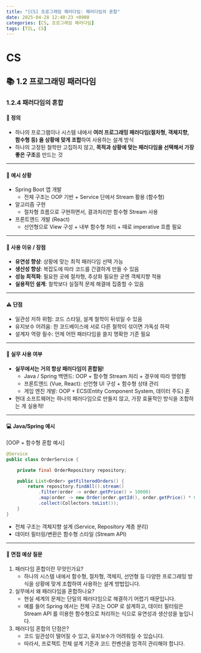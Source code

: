 ```yaml
---
title: "[CS] 프로그래밍 패러다임: 패러다임의 혼합"
date: 2025-04-28 12:40:23 +0900
categories: [CS, 프로그래밍 패러다임]
tags: [TIL, CS]
---
```

# CS
## 📚 1.2 프로그래밍 패러다임

### 1.2.4 패러다임의 혼합

#### 📘 정의
- 하나의 프로그램이나 시스템 내에서 **여러 프로그래밍 패러다임(절차형, 객체지향, 함수형 등) 을 상황에 맞게 조합**하여 사용하는 설계 방식
- 하나의 고정된 철학만 고집하지 않고, **목적과 상황에 맞는 패러다임을 선택해서 가장 좋은 구조**를 만드는 것

---

#### 📌 예시 상황
- Spring Boot 앱 개발
  - 전체 구조는 OOP 기반 + Service 단에서 Stream 활용 (함수형)
- 알고리즘 구현
  - 절차형 흐름으로 구현하면서, 결과처리만 함수형 Stream 사용
- 프론트엔드 개발 (React)
  - 선언형으로 View 구성 + 내부 함수형 처리 + 때로 imperative 흐름 필요

---

#### 🎯 사용 이유 / 장점
- **유연성 향상**: 상황에 맞는 최적 패러다임 선택 가능
- **생산성 향상**: 복잡도에 따라 코드를 간결하게 만들 수 있음
- **성능 최적화**: 필요한 곳에 절차형, 추상화 필요한 곳엔 객체지향 적용
- **실용적인 설계**: 철학보다 실질적 문제 해결에 집중할 수 있음

---

#### ⚠️ 단점
- 일관성 저하 위험: 코드 스타일, 설계 철학이 뒤섞일 수 있음
- 유지보수 어려움: 한 코드베이스에 서로 다른 철학이 섞이면 가독성 하락
- 설계자 역량 필수: 언제 어떤 패러다임을 쓸지 명확한 기준 필요

---

#### 🏢 실무 사용 여부
- **실무에서는 거의 항상 패러다임이 혼합됨!**
  - Java / Spring 백앤드: OOP + 함수형 Stream 처리 + 경우에 따라 명령형
  - 프론트엔드 (Vue, React): 선언형 UI 구성 + 함수형 상태 관리
  - 게임 엔진 개발: OOP + ECS(Entity Component System, 데이터 주도) 혼
- 현대 소프트웨어는 하나의 패러다임으로 만들지 않고, 가장 효율적인 방식을 조합하는 게 실용적!

---

#### 💻 Java/Spring 예시

[OOP + 함수형 혼합 예시]

```java
@Service
public class OrderService {

    private final OrderRepository repository;

    public List<Order> getFilteredOrders() {
        return repository.findAll().stream()
            .filter(order -> order.getPrice() > 10000)
            .map(order -> new Order(order.getId(), order.getPrice() * 0.9))
            .collect(Collectors.toList());
    }
}
```
- 전체 구조는 객체지향 설계 (Service, Repository 계층 분리)
- 데이터 필터링/변환은 함수형 스타일 (Stream API)

---

#### 🎤 면접 예상 질문
1. 패러다임 혼합이란 무엇인가요?
   - 하나의 시스템 내에서 함수형, 절차형, 객체지, 선언형 등 다양한 프로그래밍 방식을 상황에 맞게 조합하여 사용하는 설계 방법입니다.
2. 실무에서 왜 패러다임을 혼합하나요?
   - 현실 세계의 문제는 단일의 패러다임으로 해결하기 어렵기 때문입니다.
   - 예를 들어 Spring 에서는 전체 구조는 OOP 로 설계하고, 데이터 필터링은 Stream API 를 이용한 함수형으로 처리하는 식으로 유연성과 생산성을 높입니다. 
3. 패러다임 혼합의 단점은?
   - 코드 일관성이 떨어질 수 있고, 유지보수가 어려워질 수 있습니다.
   - 따라서, 프로젝트 전체 설계 기준과 코드 컨벤션을 엄격히 관리해야 합니다.
